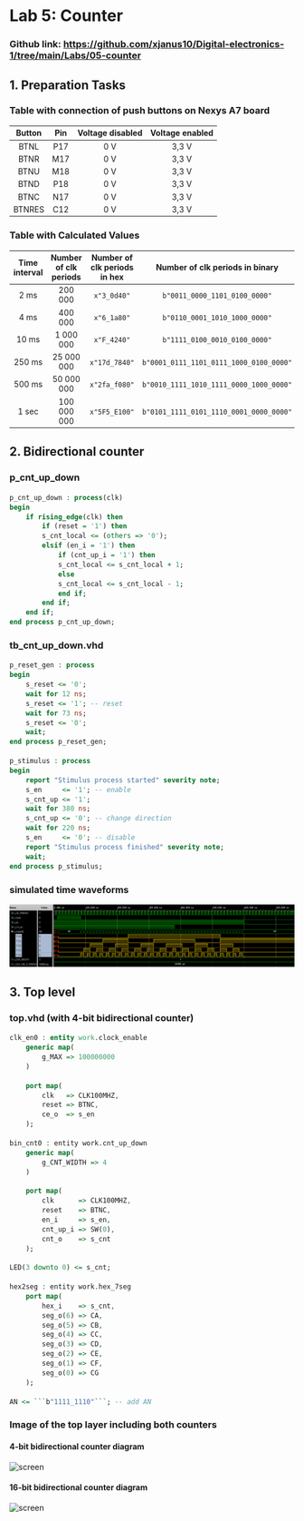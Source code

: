 # Lab 5: Counter
### Github link: https://github.com/xjanus10/Digital-electronics-1/tree/main/Labs/05-counter

## 1. Preparation Tasks
### Table with connection of push buttons on Nexys A7 board

| **Button** | **Pin** | **Voltage disabled** |  **Voltage enabled** |
   | :-: | :-: | :-: | :-: |
   | BTNL | P17 | 0 V | 3,3 V | 
   | BTNR | M17 | 0 V | 3,3 V | 
   | BTNU | M18 | 0 V | 3,3 V | 
   | BTND | P18 | 0 V | 3,3 V | 
   | BTNC | N17 | 0 V | 3,3 V | 
   | BTNRES | C12 | 0 V | 3,3 V |

### Table with Calculated Values

| **Time interval** | **Number of clk periods** | **Number of clk periods in hex** | **Number of clk periods in binary** |
| :-: | :-: | :-: | :-: |
| 2 ms | 200 000 | ```x"3_0d40"``` | ```b"0011_0000_1101_0100_0000"``` |
| 4 ms | 400 000 | ```x"6_1a80"``` | ```b"0110_0001_1010_1000_0000"``` |
| 10 ms | 1 000 000 | ```x"F_4240"``` | ```b"1111_0100_0010_0100_0000"``` |
| 250 ms | 25 000 000 | ```x"17d_7840"``` | ```b"0001_0111_1101_0111_1000_0100_0000"``` |
| 500 ms | 50 000 000 | ```x"2fa_f080"``` | ```b"0010_1111_1010_1111_0000_1000_0000"``` |
| 1 sec | 100 000 000 | ```x"5F5_E100"``` | ```b"0101_1111_0101_1110_0001_0000_0000"``` |


## 2. Bidirectional counter

### p_cnt_up_down
```vhdl
p_cnt_up_down : process(clk)
begin
    if rising_edge(clk) then
        if (reset = '1') then
        s_cnt_local <= (others => '0');
        elsif (en_i = '1') then  
            if (cnt_up_i = '1') then
            s_cnt_local <= s_cnt_local + 1;             
            else 
            s_cnt_local <= s_cnt_local - 1;            
            end if;
        end if;
    end if;
end process p_cnt_up_down;
```

### tb_cnt_up_down.vhd
```vhdl
p_reset_gen : process
begin
    s_reset <= '0';
    wait for 12 ns;
    s_reset <= '1'; -- reset
    wait for 73 ns;
    s_reset <= '0';
    wait;
end process p_reset_gen;

p_stimulus : process
begin
    report "Stimulus process started" severity note;
    s_en     <= '1'; -- enable
    s_cnt_up <= '1';
    wait for 380 ns;
    s_cnt_up <= '0'; -- change direction
    wait for 220 ns;
    s_en     <= '0'; -- disable
    report "Stimulus process finished" severity note;
    wait;
end process p_stimulus;
```

### simulated time waveforms
![screen](images/1.png)

## 3. Top level

### top.vhd (with 4-bit bidirectional counter)
```vhdl
clk_en0 : entity work.clock_enable
    generic map(
        g_MAX => 100000000
    )

    port map(
        clk   => CLK100MHZ,
        reset => BTNC,
        ce_o  => s_en
    );

bin_cnt0 : entity work.cnt_up_down
    generic map(
        g_CNT_WIDTH => 4
    )

    port map(
        clk      => CLK100MHZ,
        reset    => BTNC,
        en_i     => s_en,
        cnt_up_i => SW(0),
        cnt_o    => s_cnt
    );

LED(3 downto 0) <= s_cnt;

hex2seg : entity work.hex_7seg
    port map(
        hex_i    => s_cnt,
        seg_o(6) => CA,
        seg_o(5) => CB,
        seg_o(4) => CC,
        seg_o(3) => CD,
        seg_o(2) => CE,
        seg_o(1) => CF,
        seg_o(0) => CG
    );

AN <= ```b"1111_1110"```; -- add AN
```
### Image of the top layer including both counters
#### 4-bit bidirectional counter diagram
![screen](images/2.png)
#### 16-bit bidirectional counter diagram
![screen](images/3.png)
